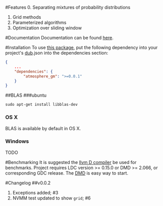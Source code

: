 #Features
  0. Separating mixtures of probability distributions
  1. Grid methods
  2. Parameterized algorithms
  3. Optimization over sliding window

#Documentation
Documentation can be found [here](http://9il.github.io/atmosphere_gm/atmosphere.package.html).

#Installation
To use [this package](http://code.dlang.org/packages/atmosphere_gm), put the following dependency into your project's
[dub](http://code.dlang.org/about).json into the dependencies section:
```json
{
	...
	"dependencies": {
		"atmosphere_gm": ">=0.0.1"
	}
}
```

##BLAS
###ubuntu
```shell
sudo apt-get install libblas-dev
```
### OS X
BLAS is available by default in OS X.

### Windows
TODO

#Benchmarking
It is suggested the [llvm D compiler](https://github.com/ldc-developers/ldc/releases) be used for benchmarks.
Project requires LDC version >= 0.15.0 or DMD >= 2.066, or corresponding GDC release.
The [DMD](http://dlang.org/download.html) is easy way to start.

#Changelog
##v0.0.2
1. Exceptions added; #3
2. NVMM test updated to show `grid`; #6

